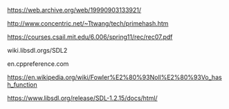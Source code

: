 https://web.archive.org/web/19990903133921/

http://www.concentric.net/~Ttwang/tech/primehash.htm

https://courses.csail.mit.edu/6.006/spring11/rec/rec07.pdf

wiki.libsdl.orgs/SDL2

en.cppreference.com

https://en.wikipedia.org/wiki/Fowler%E2%80%93Noll%E2%80%93Vo_hash_function

https://www.libsdl.org/release/SDL-1.2.15/docs/html/